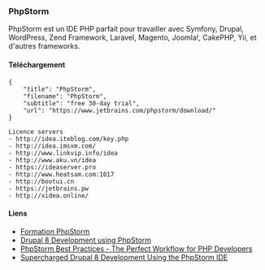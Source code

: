 ### PhpStorm

PhpStorm est un IDE PHP parfait pour travailler avec Symfony, Drupal, WordPress, Zend Framework, Laravel, Magento, Joomla!, CakePHP, Yii, et d'autres frameworks.

#### Téléchargement

```download
{
    "title": "PhpStorm",
    "filename": "PhpStorm",
    "subtitle": "free 30-day trial",
    "url": "https://www.jetbrains.com/phpstorm/download/"
}
```

```hint
Licence servers
- http://idea.iteblog.com/key.php
- http://idea.imsxm.com/
- http://www.linkvip.info/idea
- http://www.aku.vn/idea
- https://ideaserver.pro
- http://www.heatsam.com:1017
- http://bootui.cn
- https://jetbrains.pw
- http://xidea.online/
```

#### Liens

- [Formation PhpStorm](https://www.grafikart.fr/formations/phpstorm)
- [Drupal 8 Development using PhpStorm](https://www.youtube.com/watch?v=2NdWMaBKpMc)
- [PhpStorm Best Practices - The Perfect Workflow for PHP Developers](https://www.youtube.com/watch?v=TejBj_N-3rI)
- [Supercharged Drupal 8 Development Using the PhpStorm IDE](https://www.youtube.com/watch?v=pe9mXROP8Rw)

